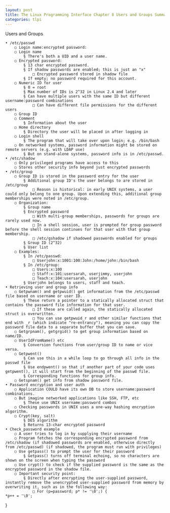 ```yaml
---
layout: post
title: The Linux Programming Interface Chapter 8 Users and Groups Summary
categories: tlpi
---
```


Users and Groups

	• /etc/passwd
		○ Login name:encrypted password:
		○ Login name
			§ There's both a UID and a user name.
		○ Encrypted password:
			§ 13 char encrypted password.
			§ If shadow passwords are enabled; this is just an "x"
				□ Encrypted password stored in shadow file
			§ If empty; no password required for this account.
		○ Numeric ID for user
			§ 0 = root
			§ Max number of IDs is 2^32 in Linux 2.4 and later
			§ Can have multiple users with the same ID but different username:password combinations
				□ Can have different file permissions for the different users
		○ Group ID
		○ Comment
			§ Information about the user
		○ Home directory
			§ Directory the user will be placed in after logging in
		○ Login shell
			§ The program that will take over upon login; e.g. /bin/bash
		○ On networked systems, password information might be stored on remote servers (e.g. with LDAP use)
			§ But on stand-alone systems, password info is in /etc/passwd.
	• /etc/shadow
		○ Only privileged programs have access to this
		○ Stores other security info beyond just encrypted passwords
	• /etc/group
		○ Group ID is stored in the password entry for the user
			§ Additional group ID's the user belongs to are stored in /etc/group
				□ Reason is historical: in early UNIX systems, a user could only belong to one group. Upon extending this, additional group memberships were noted in /etc/group.
		○ Organization:
			§ Group name
			§ Encrypted password
				□ With multi-group memberships, passwords for groups are rarely used now.
				□ In a shell session, user is prompted for group password before the shell session continues for that user with that group membership.
				□ /etc/gshadow if shadowed passwords enabled for groups
			§ Group ID (2^32)
			§ User list
		○ Examples:
			§ In /etc/passwd:
				□ Userjohn:x:1001:100:John:/home/john:/bin/bash
			§ In /etc/group:
				□ Users:x:100
				□ Staff:x:101:usersarah, userjimmy, userjohn
				□ Teach:x:104:usersarah, userjohn
			§ Userjohn belongs to users, staff and teach.
	• Retrieving user and group info
		○ Getpwnam() and getpwuid() get information from the /etc/passwd file based on username or user ID.
			§ These return a pointer to a statically allocated struct that contains the password file information for that user.
				□ If these are called again, the statically allocated struct is overwritten.
				□ You can use getpwuid_r and other similar functions that end with _r (which indicate "re-entrancy"), meaning you can copy the password file data to a separate buffer that you can save.
		○ Getgrpnam(), getgrgid() to get group information based on name/ID.
		○ UserIdFromName() etc
			§ Conversion functions from user/group ID to name or vice versa.
		○ Getpwent()
			§ Can use this in a while loop to go through all info in the passwd file
			§ Use endpwent() so that if another part of your code uses getpwent(), it will start from the beginning of the passwd file.
			§ Corresponding functions for group info.
		○ Getspnam() get info from shadow password file.
	• Password encryption and user auth
		○ Application COULD have its own DB to store username:password combinations.
		○ But imagine networked applications like SSH, FTP, etc
			§ These use UNIX username:password combos
		○ Checking passwords in UNIX uses a one-way hashing encryption algorithm.
		○ Crypt(key, salt)
			§ DES algorithm
			§ Returns 13-char encrypted password
	• Check_password example
		○ A user tries to log in by supplying their username
		○ Program fetches the corresponding encrypted password from /etc/shadow (if shadowed passwords are enabled, otherwise directly from /etc/passwd) (if shadowed, the program must run with privileges)
		○ Use getpass() to prompt the user for their password
			§ Getpass() turns off terminal echoing, so no characters are shown on the screen when typing the password
		○ Use crypt() to check if the supplied password is the same as the encrypted password in the shadow file.
		○ Important security point:
			§ Directly after encrypting the user-supplied password, instantly remove the unencrypted user-supplied password from memory by overwriting it, such as in the following way:
				□ For (p=password; p* != '\0';) {
    *p++ = '\0';
}

